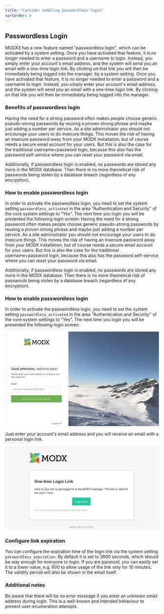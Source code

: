 ```yaml
---
title: "Consider enabling passwordless login"
sortorder: 0
---
```


## Passwordless Login

MODX3 has a new feature named "passwordless login", which can be activated by a system setting. Once you have activated that feature, it is no longer needed to enter a password and a username to login. Instead, you simply enter your account's email address, and the system will send you an email with a one-time login link. By clicking on that link you will then be immediately being logged into the manager.
by a system setting. Once you have activated that feature, it is no longer
needed to enter a password and a username to login. Instead, you simply
enter your account's email address, and the system will send you an email
with a one-time login link. By clicking on that link you will then be
immediately being logged into the manager. 

### Benefits of passwordless login

Having the need for a strong password often makes people choose generic pseudo-strong passwords by reusing a proven strong phrase and maybe just adding a number per service. As a site administrator you should not encourage your users to do insecure things. This moves the risk of having an insecure password away from your MODX installation, but of course needs a secure email account for your users. But this is also the case for the traditional username+password login, because this also has the password self-service where you can reset your password via email. 

Additionally, if passwordless login is enabled, no passwords are stored any more in the MODX database. Then there is no more theoretical risk of passwords being stolen by a database breach (regardless of any encryption).

### How to enable passwordless login

In order to activate the passwordless login, you need to set the system setting `passwordless_activated` in the area "Authentication and Security" of the core system settings to "Yes". The next time you login you will be presented the following login screen:
Having the need for a strong password often makes people choose generic
pseudo-strong passwords by reusing a proven strong phrase and maybe just
adding a number per service. As a site administrator you should not
encourage your users to do insecure things. This moves the risk of having
an insecure password away from your MODX installation, but of course
needs a secure email account for your users. But this is also the case
for the traditional username+password login, because this also has the
password self-service where you can reset your password via email.

Additionally, if passwordless login is enabled, no passwords are stored any
more in the MODX database. Then there is no more theoretical risk of
passwords being stolen by a database breach (regardless of any encryption).

### How to enable passwordless login
In order to activate the passwordless login, you need to set the system
setting `passwordless_activated` in the area "Authentication and Security"
of the core system settings to "Yes". The next time you login you will 
be presented the following login screen:
 
![](passwordless-login-screen.png)
 
Just enter your account's email address and you will receive an email with a
personal login link.

![](passwordless-email.png)
 
### Configure link expiration
You can configure the expiration time of the login link via the system
setting `passwordless_expiration`. By default it is set to 3600 seconds,
which should be way enough for everyone to login. If you are paranoid, 
you can easily set it to a lower value, e.g. 600 to allow usage of the link
only for 10 minutes. The validity period will also be shown in the email
itself. 

### Additional notes
Be aware that there will be _no error message_ if you enter an unknown email
address during login. This is a well-known and intended behaviour 
to prevent user-enumeration attempts.
